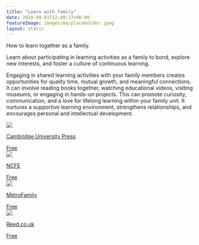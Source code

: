 ```yaml
---
title: "Learn with family"
date: 2020-09-01T12:49:27+06:00
featureImage: images/ma/placeholder.jpeg
layout: static
---
```


How to learn together as a family.

Learn about participating in learning activities as a family to bond, explore new interests, and foster a culture of continuous learning.

Engaging in shared learning activities with your family members creates opportunities for quality time, mutual growth, and meaningful connections. It can involve reading books together, watching educational videos, visiting museums, or engaging in hands-on projects. This can promote curiosity, communication, and a love for lifelong learning within your family unit. It nurtures a supportive learning environment, strengthens relationships, and encourages personal and intellectual development.

<a class="ma-link" href="https://www.cambridge.org/elt/blog/2020/12/18/8-things-weve-learned-this-year-7-learn-family/"><div class="ma-card ma-card-Learning"><div class="ma-icon"><img src ="/images/Icon-check - learning - opacity.svg"/></div><div class="ma-name"><p>Cambridge University Press</p></div><div class="ma-paid-text"><span>Free</span></div></div></a><a class="ma-link" href="https://www.ncfe.org.uk/all-articles/what-is-family-learning/"><div class="ma-card ma-card-Learning"><div class="ma-icon"><img src ="/images/Icon-check - learning - opacity.svg"/></div><div class="ma-name"><p>NCFE</p></div><div class="ma-paid-text"><span>Free</span></div></div></a><a class="ma-link" href="https://www.metrofamilymagazine.com/8-ways-to-learn-and-have-fun-as-a-family/"><div class="ma-card ma-card-Learning"><div class="ma-icon"><img src ="/images/Icon-check - learning - opacity.svg"/></div><div class="ma-name"><p>MetroFamily</p></div><div class="ma-paid-text"><span>Free</span></div></div></a><a class="ma-link" href="https://www.awin1.com/cread.php?awinmid=49739&awinaffid=1198638&ued=https%3A%2F%2Fwww.reed.co.uk%2Fcourses%2F"><div class="ma-card ma-card-Learning"><div class="ma-icon"><img src ="/images/Icon-check - learning - opacity.svg"/></div><div class="ma-name"><p>Reed.co.uk</p></div><div class="ma-paid-text"><span>Free</span></div></div></a>  

<br/><br/>






